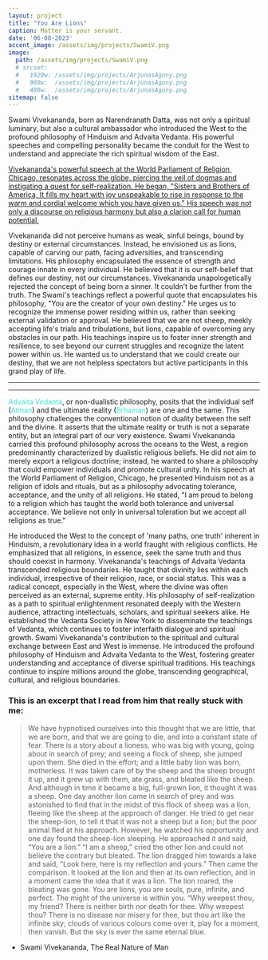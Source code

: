 ```yaml
---
layout: project
title: "You Are Lions"
caption: Matter is your servant.
date: '06-08-2023'
accent_image: /assets/img/projects/SwamiV.png   
image: 
  path: /assets/img/projects/SwamiV.png
  # srcset: 
  #   1920w: /assets/img/projects/ArjunasAgony.png
  #   960w:  /assets/img/projects/ArjunasAgony.png
  #   480w:  /assets/img/projects/ArjunasAgony.png
sitemap: false
---
```


Swami Vivekananda, born as Narendranath Datta, was not only a spiritual luminary, but also a cultural ambassador who introduced the West to the profound philosophy of Hinduism and Advaita Vedanta. His powerful speeches and compelling personality became the conduit for the West to understand and appreciate the rich spiritual wisdom of the East.

[Vivekananda's powerful speech at the World Parliament of Religion, Chicago, resonates across the globe, piercing the veil of dogmas and instigating a quest for self-realization. He began, "Sisters and Brothers of America, It fills my heart with joy unspeakable to rise in response to the warm and cordial welcome which you have given us." His speech was not only a discourse on religious harmony but also a clarion call for human potential. ](https://youtu.be/I5_EKI4XRtc)

Vivekananda did not perceive humans as weak, sinful beings, bound by destiny or external circumstances. Instead, he envisioned us as lions, capable of carving our path, facing adversities, and transcending limitations. His philosophy encapsulated the essence of strength and courage innate in every individual. He believed that it is our self-belief that defines our destiny, not our circumstances. Vivekananda unapologetically rejected the concept of being born a sinner. It couldn’t be further from the truth.
The Swami's teachings reflect a powerful quote that encapsulates his philosophy, "You are the creator of your own destiny." He urges us to recognize the immense power residing within us, rather than seeking external validation or approval. He believed that we are not sheep, meekly accepting life's trials and tribulations, but lions, capable of overcoming any obstacles in our path.
His teachings inspire us to foster inner strength and resilience, to see beyond our current struggles and recognize the latent power within us. He wanted us to understand that we could create our destiny, that we are not helpless spectators but active participants in this grand play of life.

---
---
<span style="color:turquoise">Advaita Vedanta</span>, or non-dualistic philosophy, posits that the individual self (<span style="color:turquoise">Atman</span>) and the ultimate reality (<span style="color:turquoise">Brhaman</span>) are one and the same. This philosophy challenges the conventional notion of duality between the self and the divine. It asserts that the ultimate reality or truth is not a separate entity, but an integral part of our very existence.
Swami Vivekananda carried this profound philosophy across the oceans to the West, a region predominantly characterized by dualistic religious beliefs. He did not aim to merely export a religious doctrine; instead, he wanted to share a philosophy that could empower individuals and promote cultural unity.
In his speech at the World Parliament of Religion, Chicago, he presented Hinduism not as a religion of idols and rituals, but as a philosophy advocating tolerance, acceptance, and the unity of all religions. He stated, "I am proud to belong to a religion which has taught the world both tolerance and universal acceptance. We believe not only in universal toleration but we accept all religions as true."

He introduced the West to the concept of 'many paths, one truth' inherent in Hinduism, a revolutionary idea in a world fraught with religious conflicts. He emphasized that all religions, in essence, seek the same truth and thus should coexist in harmony.
Vivekananda's teachings of Advaita Vedanta transcended religious boundaries. He taught that divinity lies within each individual, irrespective of their religion, race, or social status. This was a radical concept, especially in the West, where the divine was often perceived as an external, supreme entity.
His philosophy of self-realization as a path to spiritual enlightenment resonated deeply with the Western audience, attracting intellectuals, scholars, and spiritual seekers alike. He established the Vedanta Society in New York to disseminate the teachings of Vedanta, which continues to foster interfaith dialogue and spiritual growth.
Swami Vivekananda's contribution to the spiritual and cultural exchange between East and West is immense. He introduced the profound philosophy of Hinduism and Advaita Vedanta to the West, fostering greater understanding and acceptance of diverse spiritual traditions. His teachings continue to inspire millions around the globe, transcending geographical, cultural, and religious boundaries.

<h3>This is an excerpt that I read from him that really stuck with me:</h3> 

> We have hypnotised ourselves into this thought that we are little, that we are born, and that we are going to die, and into a constant state of fear.
 There is a story about a lioness, who was big with young, going about in search of prey; and seeing a flock of sheep, she jumped upon them. She died in the effort; and a little baby lion was born, motherless. It was taken care of by the sheep and the sheep brought it up, and it grew up with them, ate grass, and bleated like the sheep. And although in time it became a big, full-grown lion, it thought it was a sheep. One day another lion came in search of prey and was astonished to find that in the midst of this flock of sheep was a lion, fleeing like the sheep at the approach of danger. He tried to get near the sheep-lion, to tell it that it was not a sheep but a lion; but the poor animal fled at his approach. However, he watched his opportunity and one day found the sheep-lion sleeping. He approached it and said, “You are a lion.” “I am a sheep,” cried the other lion and could not believe the contrary but bleated. The lion dragged him towards a lake and said, “Look here, here is my reflection and yours.” Then came the comparison. It looked at the lion and then at its own reflection, and in a moment came the idea that it was a lion. The lion roared, the bleating was gone. You are lions, you are souls, pure, infinite, and perfect. The might of the universe is within you. “Why weepest thou, my friend? There is neither birth nor death for thee. Why weepest thou? There is no disease nor misery for thee, but thou art like the infinite sky; clouds of various colours come over it, play for a moment, then vanish. But the sky is ever the same eternal blue.

- Swami Vivekananda, The Real Nature of Man
